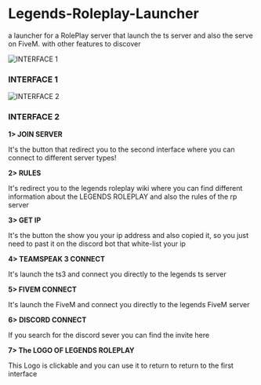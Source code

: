 # Legends-Roleplay-Launcher
a launcher for a RolePlay server that launch the ts server and also the serve on FiveM. with other features to discover


![INTERFACE 1](https://i.ibb.co/2dp8qKC/FACE1-TUTO.png)
### INTERFACE 1
![INTERFACE 2](https://i.ibb.co/ggJHVc4/FACE2-TUTO.png)
### INTERFACE 2

**1> JOIN SERVER**

It's the button that redirect you to the second interface where you can connect to different server types!

**2> RULES**

It's redirect you to the legends roleplay wiki where you can find different information about the LEGENDS ROLEPLAY and also the rules of the rp server

**3> GET IP**

It's the button the show you your ip address and also copied it, so you just need to past it on the discord bot that white-list your ip

**4> TEAMSPEAK 3 CONNECT**

It's launch the ts3 and connect you directly to the legends ts server

**5> FIVEM CONNECT**

It's launch the FiveM and connect you directly to the legends FiveM server

**6> DISCORD CONNECT**

If you search for the discord sever you can find the invite here

**7> The LOGO OF LEGENDS ROLEPLAY**

This Logo is clickable and you can use it to return to return to the first interface


